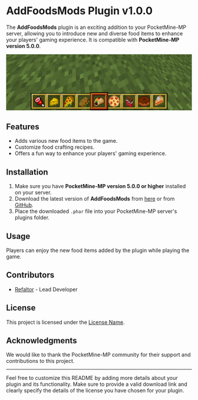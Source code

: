 # AddFoodsMods Plugin v1.0.0

The **AddFoodsMods** plugin is an exciting addition to your PocketMine-MP server, allowing you to introduce new and diverse food items to enhance your players' gaming experience. It is compatible with **PocketMine-MP version 5.0.0**.

![Plugin Screenshot](imgs/screen.png)

## Features

- Adds various new food items to the game.
- Customize food crafting recipes.
- Offers a fun way to enhance your players' gaming experience.

## Installation

1. Make sure you have **PocketMine-MP version 5.0.0 or higher** installed on your server.
2. Download the latest version of **AddFoodsMods** from [here](https://github.com/Refaltor77/AddFoods/releases/download/1.0.0/AddFoodsMods_v1.0.0.phar) or from [GitHub](https://github.com/Refaltor77/AddFoods).
3. Place the downloaded `.phar` file into your PocketMine-MP server's plugins folder.

## Usage

Players can enjoy the new food items added by the plugin while playing the game.


## Contributors

- [Refaltor](https://github.com/Refaltor77) - Lead Developer

## License

This project is licensed under the [License Name](https://github.com/Refaltor77/AddFoods/blob/main/LICENSE).

## Acknowledgments

We would like to thank the PocketMine-MP community for their support and contributions to this project.

---

Feel free to customize this README by adding more details about your plugin and its functionality. Make sure to provide a valid download link and clearly specify the details of the license you have chosen for your plugin.
